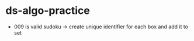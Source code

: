 # ds-algo-practice

- 009 is valid sudoku -> create unique identifier for each box and add it to set
